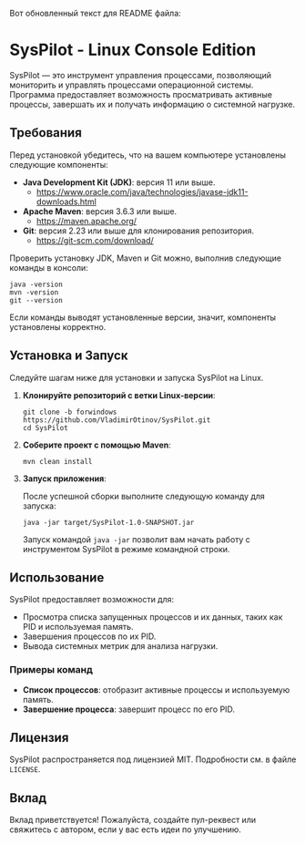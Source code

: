 Вот обновленный текст для README файла:

# SysPilot - Linux Console Edition

SysPilot — это инструмент управления процессами, позволяющий мониторить и управлять процессами операционной системы. Программа предоставляет возможность просматривать активные процессы, завершать их и получать информацию о системной нагрузке.

## Требования

Перед установкой убедитесь, что на вашем компьютере установлены следующие компоненты:

- **Java Development Kit (JDK)**: версия 11 или выше.
    - https://www.oracle.com/java/technologies/javase-jdk11-downloads.html
- **Apache Maven**: версия 3.6.3 или выше.
    - https://maven.apache.org/
- **Git**: версия 2.23 или выше для клонирования репозитория.
    - https://git-scm.com/download/

Проверить установку JDK, Maven и Git можно, выполнив следующие команды в консоли:

```shell
java -version
mvn -version
git --version
```

Если команды выводят установленные версии, значит, компоненты установлены корректно.

## Установка и Запуск

Следуйте шагам ниже для установки и запуска SysPilot на Linux.

1. **Клонируйте репозиторий с ветки Linux-версии**:

    ```shell
    git clone -b forwindows https://github.com/VladimirOtinov/SysPilot.git
    cd SysPilot
    ```

2. **Соберите проект с помощью Maven**:

    ```shell
    mvn clean install
    ```

3. **Запуск приложения**:

   После успешной сборки выполните следующую команду для запуска:

    ```shell
    java -jar target/SysPilot-1.0-SNAPSHOT.jar
    ```

   Запуск командой `java -jar` позволит вам начать работу с инструментом SysPilot в режиме командной строки.

## Использование

SysPilot предоставляет возможности для:

- Просмотра списка запущенных процессов и их данных, таких как PID и используемая память.
- Завершения процессов по их PID.
- Вывода системных метрик для анализа нагрузки.

### Примеры команд

- **Список процессов**: отобразит активные процессы и используемую память.
- **Завершение процесса**: завершит процесс по его PID.

## Лицензия

SysPilot распространяется под лицензией MIT. Подробности см. в файле `LICENSE`.

## Вклад

Вклад приветствуется! Пожалуйста, создайте пул-реквест или свяжитесь с автором, если у вас есть идеи по улучшению.